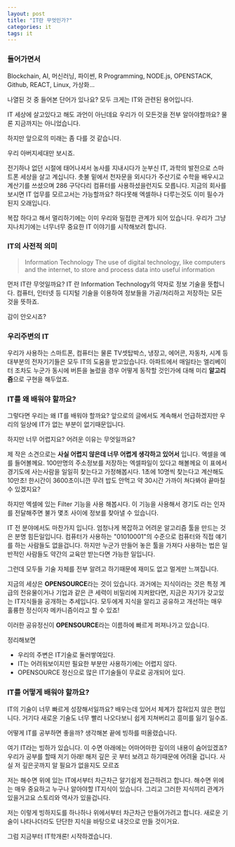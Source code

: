 ```yaml
---
layout: post
title: "IT란 무엇인가?"
categories: it
tags: it
---
```


### 들어가면서

Blockchain, AI, 머신러닝, 파이썬, R Programming, NODE.js, OPENSTACK, Github, REACT, Linux, 가상화...

나열된 것 중 들어본 단어가 있나요?
모두 크게는 IT와 관련된 용어입니다.

IT 세상에 살고있다고 해도 과언이 아닌데요
우리가 이 모든것을 전부 알아야할까요?
물론 지금까지는 아니었습니다. 

하지만 앞으로의 미래는 좀 다를 것 같습니다.

우리 아버지세대만 보시죠. 

전기하나 없던 시절에 태어나셔서 농사를 지내시다가 눈부신 IT, 과학의 발전으로 스마트폰 세상을 살고 계십니다.
촛불 밑에서 천자문을 외시다가 주산기로 수학을 배우시고 계산기를 쓰셨으며 286 구닥다리 컴퓨터를 사용하셨을런지도 모릅니다.
지금의 회사를 보시면 IT 업무를 모르고서는 가능할까요?
하다못해 엑셀하나 다루는것도 이미 필수가 된지 오래입니다.

복잡 하다고 해서 멀리하기에는 이미 우리와 밀접한 관계가 되어 있습니다.
우리가 그냥 지나치기에는 너무너무 중요한 IT 이야기를 시작해보려 합니다.

### IT의 사전적 의미

> Information Technology
  The use of digital technology, like computers and the internet, to store and process data into useful information

먼저 IT란 무엇일까요?
IT 란 Information Technology의 약자로 정보 기술을 뜻합니다.
컴퓨터, 인터넷 등 디지털 기술을 이용하여 정보들을 가공/처리하고 저장하는 모든 것을 뜻하죠.

감이 안오시죠?

### 우리주변의 IT

우리가 사용하는 스마트폰, 컴퓨터는 물론
TV셋탑박스, 냉장고, 에어콘, 자동차, 시계 등 대부분의 전자기기들은 모두 IT의 도움을 받고있습니다.
아파트에서 매일타는 엘리베이터 조차도 누군가 동시에 버튼을 눌렀을 경우 어떻게 동작할 것인가에 대해 미리 **알고리즘**으로 구현을 해두었죠.

### IT를 왜 배워야 할까요?

그렇다면 우리는 왜 IT를 배워야 할까요?
앞으로의 글에서도 계속해서 언급하겠지만 우리의 일상에 IT가 없는 부분이 없기때문입니다.

하지만 너무 어렵지요?
어려운 이유는 무엇일까요?

제 작은 소견으로는 **사실 어렵지 않은데 너무 어렵게 생각하고 있어서** 입니다.
엑셀을 예를 들어볼께요. 
100만명의 주소정보를 저장하는 엑셀파일이 있다고 해볼께요
이 표에서 경기도에 사는사람을 일일히 찾는다고 가정해봅시다.
1초에 10명씩 찾는다고 계산해도 10만초! 한시간이 3600초이니깐 무려 밥도 안먹고 약 30시간 가까이 쳐다봐야 끝마칠 수 있겠지요?

하지만 엑셀에 있는 Filter 기능을 사용 해봅시다.
이 기능을 사용해서 경기도 라는 인자를 전달해주면 불가 몇초 사이에 정보를 찾아낼 수 있습니다.

IT 전 분야에서도 마찬가지 입니다. 엄청나게 복잡하고 어려운 알고리즘 툴을 만드는 것은 분명 힘든일입니다.
컴퓨터가 사용하는 "01010001"의 수준으로 컴퓨터와 직접 얘기를 하는 사람들도 없을겁니다.
하지만 누군가 만들어 놓은 툴을 가져다 사용하는 법은 일반적인 사람들도 약간의 교육만 받는다면 가능한 일입니다.

그런데 모두들 기술 자체를 전부 알려고 하기때문에 재미도 없고 멀게만 느껴집니다.

지금의 세상은 **OPENSOURCE**라는 것이 있습니다.
과거에는 지식이라는 것은 특정 계급의 전유물이거나 기업과 같은 큰 세력이 비밀리에 지켜왔다면,
지금은 자기가 갖고있는 IT지식들을 공개하는 추세입니다. 
모두에게 지식을 알리고 공유하고 개선하는 매우 훌륭한 정신이자 메카니즘이라고 할 수 있죠!

이러한 공유정신이 **OPENSOURCE**라는 이름하에 빠르게 퍼져나가고 있습니다.

정리해보면

- 우리의 주변은 IT기술로 둘러쌓여있다.
- IT는 어려워보이지만 필요한 부분만 사용하기에는 어렵지 않다.
- OPENSOURCE 정신으로 많은 IT기술들이 무료로 공개되어 있다.

### IT를 어떻게 배워야 할까요?

IT의 기술이 너무 빠르게 성장해서일까요?
배우는데 있어서 체계가 잡혀있지 않은 편입니다.
거기다 새로운 기술도 너무 빨리 나오다보니 쉽게 지쳐버리고 흥미를 잃기 일수죠.

어떻게 IT를 공부하면 좋을까? 생각해본 끝에 빙하를 떠올렸습니다.

여기 IT라는 빙하가 있습니다.
이 수면 아래에는 어마어마한 깊이의 내용이 숨어있겠죠?
우리가 공부를 할때 저기 아래! 해저 깊은 곳 부터 보려고 하기때문에 어려울 겁니다.
사실 저 깊은곳까지 알 필요가 없을지도 모르죠

저는 해수면 위에 있는 IT에서부터 차근차근 알기쉽게 접근하려고 합니다.
해수면 위에는 매우 중요하고 누구나 알아야할 IT지식이 있습니다. 그리고 그러한 지식끼리 관계가 있을거고요
스토리와 역사가 있을겁니다.

저는 이렇게 빙하지도를 하나하나 위에서부터 차근차근 만들어가려고 합니다.
새로운 기술이 나타나더라도 단단한 지식을 바탕으로 내것으로 만들 것이거요.

그럼 지금부터 
IT학개론! 시작하겠습니다.






